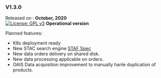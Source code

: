 ### V1.3.0

Released on : **October, 2020**  
[![License: GPL v3](https://img.shields.io/badge/License-GPLv3-blue.svg)](https://www.gnu.org/licenses/gpl-3.0) 
**Operational version**

Planned features:

* K8s deployment ready
* New STAC search engine [STAF Spec](https://stacspec.org/)
* New data orders delivery on shared disk.
* New data processing applicable on orders.
* OAIS Data acquisition improvement to manually hanle duplication of products.


